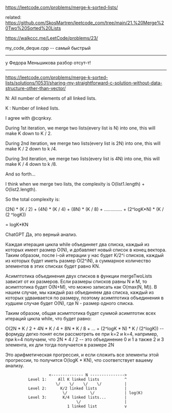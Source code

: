 https://leetcode.com/problems/merge-k-sorted-lists/

related: https://github.com/SkosMartren/leetcode_com/tree/main/21.%20Merge%20Two%20Sorted%20Lists

https://walkccc.me/LeetCode/problems/23/

my_code_deque.cpp -- самый быстрый
______

у Федора Меньшикова разбор отсут-т!

______

https://leetcode.com/problems/merge-k-sorted-lists/solutions/10531/sharing-my-straightforward-c-solution-without-data-structure-other-than-vector/

N: All number of elements of all linked lists.

K : Number of linked lists.

I agree with @cqnkxy.

During 1st iteration, we merge two lists(every list is N) into one, this will make K down to K / 2.

During 2nd iteration, we merge two lists(every list is 2N) into one, this will make K / 2 down to k /4.

During 3rd iteration, we merge two lists(every list is 4N) into one, this will make K / 4 down to k /8.

And so forth...

I think when we merge two lists, the complexity is O(list1.length) + O(list2.length).

So the total complexity is:

(2N) * (K / 2) + 
(4N) * (K / 4) + 
(8N) * (K / 8) + 
.............. + 
(2^logK*N) * (K / (2 ^logK)) 

= logK*KN

ChatGPT
Да, это верный анализ.

Каждая итерация цикла while объединяет два списка, каждый из которых имеет размер O(N), и добавляет новый список в конец вектора. Таким образом, после i-ой итерации у нас будет K/2^i списков, каждый из которых будет иметь размер O(2^iN), а суммарное количество элементов в этих списках будет равно KN.

Асимптотика объединения двух списков в функции mergeTwoLists зависит от их размеров. Если размеры списков равны N и M, то асимптотика будет O(N+M), что можно записать как O(max(N, M)). В нашем случае, мы каждый раз объединяем два списка, каждый из которых удваивается по размеру, поэтому асимптотика объединения в худшем случае будет O(N), где N - размер одного списка.

Таким образом, общая асимптотика будет суммой асимптотик всех итераций цикла while, что будет равно:

O(2N * K / 2 + 4N * K / 4 + 8N * K / 8 + ... + (2^logK * N) * K / (2^logK)) -- формуду дегко понят если рассмотреть ее при k=2 и k=4, например, при k=4 получаем, что 2N * 4 / 2 -- это объединение 0 и 1 а также 2 и 3 элемента, их дли тогда получается в размере 2N

Это арифметическая прогрессия, и если сложить все элементы этой прогрессии, то получится O(logK * KN), что соответствует вашему анализу.


                       <-------------- N --------------->
              Level 1:     All K linked lists           ^
                          \/    \/    \/    \/          |
              Level 2:      K/2 linked lists            |
                             \/          \/             | log(K)
              Level 3:       K/4 linked lists...        |  
                                   \/                   |
                               1 linked list            v 
